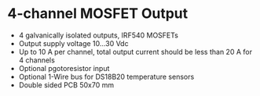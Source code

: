 # 4-channel MOSFET Output

  * 4 galvanically isolated outputs, IRF540 MOSFETs
  * Output supply voltage 10...30 Vdc
  * Up to 10 A per channel, total output current should be less than 20 A for 4 channels
  * Optional pgotoresistor input
  * Optional 1-Wire bus for DS18B20 temperature sensors
  * Double sided PCB 50x70 mm
  
  

